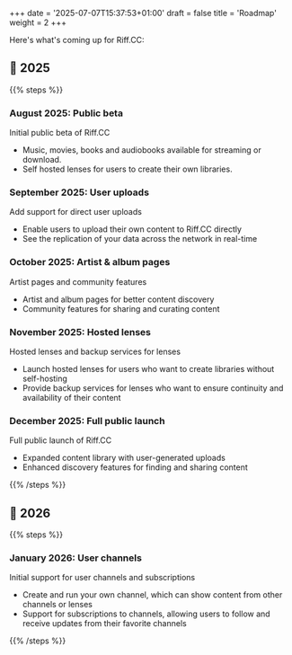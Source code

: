 +++
date = '2025-07-07T15:37:53+01:00'
draft = false
title = 'Roadmap'
weight = 2
+++

Here's what's coming up for Riff.CC:


## 📅 2025
{{% steps %}}  

### August 2025: Public beta
  
Initial public beta of Riff.CC

* Music, movies, books and audiobooks available for streaming or download.
* Self hosted lenses for users to create their own libraries.

### September 2025: User uploads

Add support for direct user uploads

* Enable users to upload their own content to Riff.CC directly
* See the replication of your data across the network in real-time

### October 2025: Artist & album pages

Artist pages and community features

* Artist and album pages for better content discovery
* Community features for sharing and curating content

### November 2025: Hosted lenses

Hosted lenses and backup services for lenses

* Launch hosted lenses for users who want to create libraries without self-hosting
* Provide backup services for lenses who want to ensure continuity and availability of their content

### December 2025: Full public launch
  
Full public launch of Riff.CC

* Expanded content library with user-generated uploads
* Enhanced discovery features for finding and sharing content

{{% /steps %}}

## 📅 2026

{{% steps %}}

### January 2026: User channels

Initial support for user channels and subscriptions

* Create and run your own channel, which can show content from other channels or lenses
* Support for subscriptions to channels, allowing users to follow and receive updates from their favorite channels

{{% /steps %}}